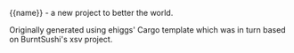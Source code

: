 {{name}} - a new project to better the world.

Originally generated using ehiggs' Cargo template which was in turn based on
BurntSushi's xsv project.
